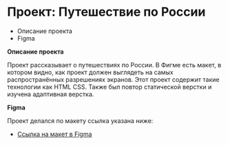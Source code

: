 # Проект: Путешествие по России

* Описание проекта
* Figma

**Описание проекта**

Проект рассказывает о путешествиях по России.
В Фигме есть макет, в котором видно, как проект должен выглядеть на самых распространённых разрешениях экранов.
Этот проект содержит такие технологии как HTML CSS.
Также был повтор статической верстки и изучена адаптивная верстка.

**Figma**

Проект делался по макету ссылка указана ниже:
* [Ссылка на макет в Figma](https://www.figma.com/file/5S2WSbEFL6awjVWJ0NWL8Q/Sprint-3_-Russia-_-desktop-mobile?node-id=28503%3A0)

